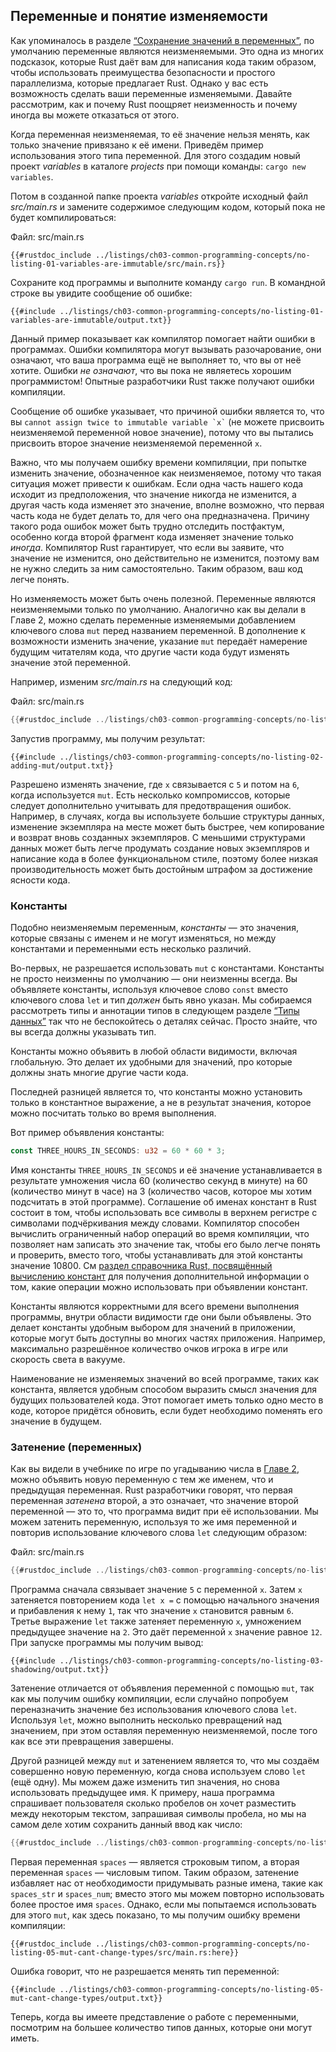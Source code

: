 ## Переменные и понятие изменяемости

Как упоминалось в разделе [“Сохранение значений в переменных”]<!--  -->, по умолчанию переменные являются неизменяемыми. Это одна из многих подсказок, которые Rust даёт вам для написания кода таким образом, чтобы использовать преимущества безопасности и простого параллелизма, которые предлагает Rust. Однако у вас есть возможность сделать ваши переменные изменяемыми. Давайте рассмотрим, как и почему Rust поощряет неизменность и почему иногда вы можете отказаться от этого.

Когда переменная неизменяемая, то её значение нельзя менять, как только значение привязано к её имени. Приведём пример использования этого типа переменной. Для этого создадим новый проект *variables* в каталоге *projects* при помощи команды: `cargo new variables`.

Потом в созданной папке проекта *variables* откройте исходный файл *src/main.rs* и замените содержимое следующим кодом, который пока не будет компилироваться:

<span class="filename">Файл: src/main.rs</span>

```rust,ignore,does_not_compile
{{#rustdoc_include ../listings/ch03-common-programming-concepts/no-listing-01-variables-are-immutable/src/main.rs}}
```

Сохраните код программы и выполните команду `cargo run`. В командной строке вы увидите сообщение об ошибке:

```console
{{#include ../listings/ch03-common-programming-concepts/no-listing-01-variables-are-immutable/output.txt}}
```

Данный пример показывает как компилятор помогает найти ошибки в программах. Ошибки компилятора могут вызывать разочарование, они означают, что ваша программа ещё не выполняет то, что вы от неё хотите. Ошибки *не означают*, что вы пока не являетесь хорошим программистом! Опытные разработчики Rust также получают ошибки компиляции.

Сообщение об ошибке указывает, что причиной ошибки является то, что вы `` cannot
assign twice to immutable variable `x` `` (не можете присвоить неизменяемой переменной новое значение), потому что вы пытались присвоить второе значение неизменяемой переменной `x`.

Важно, что мы получаем ошибку времени компиляции,  при попытке изменить значение, обозначенное как неизменяемое, потому что такая ситуация может привести к ошибкам. Если одна часть нашего кода исходит из предположения, что значение никогда не изменится, а другая часть кода изменяет это значение, вполне возможно, что первая часть кода не будет делать то, для чего она предназначена. Причину такого рода ошибок может быть трудно отследить постфактум, особенно когда второй фрагмент кода изменяет значение только *иногда*. Компилятор Rust гарантирует, что если вы заявите, что значение не изменится, оно действительно не изменится, поэтому вам не нужно следить за ним самостоятельно. Таким образом, ваш код легче понять.

Но изменяемость может быть очень полезной. Переменные являются неизменяемыми только по умолчанию. Аналогично как вы делали в Главе 2, можно сделать переменные изменяемыми добавлением ключевого слова `mut` перед названием переменной. В дополнение к возможности изменить значение, указание `mut` передаёт намерение будущим читателям кода, что другие части кода будут изменять значение этой переменной.

Например, изменим *src/main.rs* на следующий код:

<span class="filename">Файл: src/main.rs</span>

```rust
{{#rustdoc_include ../listings/ch03-common-programming-concepts/no-listing-02-adding-mut/src/main.rs}}
```

Запустив программу, мы получим результат:

```console
{{#include ../listings/ch03-common-programming-concepts/no-listing-02-adding-mut/output.txt}}
```

Разрешено изменять значение, где `x`  связывается с `5` и потом на `6`, когда используется `mut`. Есть несколько компромиссов, которые следует дополнительно учитывать для предотвращения ошибок. Например, в случаях, когда вы используете большие структуры данных, изменение экземпляра на месте может быть быстрее, чем копирование и возврат вновь созданных экземпляров. С меньшими структурами данных может быть легче продумать создание новых экземпляров и написание кода в более функциональном стиле, поэтому более низкая производительность может быть достойным штрафом за достижение ясности кода.

### Константы

Подобно неизменяемым переменным, *константы* — это значения, которые связаны с именем и не могут изменяться, но между константами и переменными есть несколько различий.

Во-первых, не разрешается использовать `mut` с константами. Константы не просто неизменны по умолчанию — они неизменны всегда. Вы объявляете константы, используя ключевое слово `const` вместо ключевого слова `let` и тип *должен* быть явно указан. Мы собираемся рассмотреть типы и аннотации типов в следующем разделе [“Типы данных”]<!--  --> так что не беспокойтесь о деталях сейчас. Просто знайте, что вы всегда должны указывать тип.

Константы можно объявить в любой области видимости, включая глобальную. Это делает их удобными для значений, про которые должны знать многие другие части кода.

Последней разницей является то, что константы можно установить только в константное выражение, а не в результат значения, которое можно посчитать только во время выполнения.

Вот пример объявления константы:

```rust
const THREE_HOURS_IN_SECONDS: u32 = 60 * 60 * 3;
```

Имя константы `THREE_HOURS_IN_SECONDS` и её значение устанавливается в результате умножения числа 60 (количество секунд в минуте) на 60 (количество минут в часе) на 3 (количество часов, которое мы хотим подсчитать в этой программе). Соглашение об именах констант в Rust состоит в том, чтобы использовать все символы в верхнем регистре с символами подчёркивания между словами. Компилятор способен вычислить ограниченный набор операций во время компиляции, что позволяет нам записать это значение так, чтобы его было легче понять и проверить, вместо того, чтобы устанавливать для этой константы значение 10800. См [раздел справочника Rust, посвящённый вычислению констант] для получения дополнительной информации о том, какие операции можно использовать при объявлении констант.

Константы являются корректными для всего времени выполнения программы, внутри области видимости где они были объявлены. Это  делает константы удобным выбором для значений в приложении, которые могут быть доступны во многих частях приложения. Например, максимально разрешённое количество очков игрока в игре или скорость света в вакууме.

Наименование не изменяемых значений во всей программе, таких как константа, является удобным способом выразить смысл значения для будущих пользователей кода. Этот помогает иметь только одно место в коде, которое придётся обновить, если будет необходимо поменять его значение в будущем.

### Затенение (переменных)

Как вы видели в учебнике по игре по угадыванию числа в [Главе 2](ch02-00-guessing-game-tutorial.html#comparing-the-guess-to-the-secret-number)<!--  -->, можно объявить новую переменную с тем же именем, что и предыдущая переменная. Rust разработчики говорят, что первая переменная *затенена* второй, а это означает, что значение второй переменной — это то, что программа видит при её использовании. Мы можем затенить переменную, используя то же имя переменной и повторив использование ключевого слова `let` следующим образом:

<span class="filename">Файл: src/main.rs</span>

```rust
{{#rustdoc_include ../listings/ch03-common-programming-concepts/no-listing-03-shadowing/src/main.rs}}
```

Программа сначала связывает значение `5` с переменной `x`. Затем `x` затеняется повторением кода  `let x =` с помощью начального значения и прибавления к нему `1`, так что значение `x` становится равным `6`. Третье выражение `let` также затеняет переменную `x`, умножением предыдущее значение на `2`. Это даёт переменной `x` значение равное `12`. При запуске программы мы получим вывод:

```console
{{#include ../listings/ch03-common-programming-concepts/no-listing-03-shadowing/output.txt}}
```

Затенение отличается от объявления переменной с помощью `mut`, так как мы получим ошибку компиляции, если случайно попробуем переназначить значение без использования ключевого слова `let`. Используя `let`, можно выполнить несколько превращений над значением, при этом оставляя переменную неизменяемой, после того как все эти превращения завершены.

Другой разницей между `mut` и затенением является то, что мы создаём совершенно новую переменную, когда снова используем слово `let` (ещё одну). Мы можем даже изменить тип значения, но снова использовать предыдущее имя. К примеру, наша программа спрашивает пользователя сколько пробелов он хочет разместить между некоторым текстом, запрашивая символы пробела, но мы на самом деле хотим сохранить данный ввод как число:

```rust
{{#rustdoc_include ../listings/ch03-common-programming-concepts/no-listing-04-shadowing-can-change-types/src/main.rs:here}}
```

Первая переменная `spaces` — является строковым типом, а вторая переменная `spaces` — числовым типом. Таким образом, затенение избавляет нас от необходимости придумывать разные имена, такие как `spaces_str` и `spaces_num`; вместо этого мы можем повторно использовать более простое имя `spaces`. Однако, если мы попытаемся использовать для этого `mut`, как здесь показано, то мы получим ошибку времени компиляции:

```rust,ignore,does_not_compile
{{#rustdoc_include ../listings/ch03-common-programming-concepts/no-listing-05-mut-cant-change-types/src/main.rs:here}}
```

Ошибка говорит, что не разрешается менять тип переменной:

```console
{{#include ../listings/ch03-common-programming-concepts/no-listing-05-mut-cant-change-types/output.txt}}
```

Теперь, когда вы имеете представление о работе с переменными, посмотрим на большее количество типов данных, которые они могут иметь.


[“Сохранение значений в переменных”]: ch02-00-guessing-game-tutorial.html#storing-values-with-variables
[раздел справочника Rust, посвящённый вычислению констант]: ../reference/const_eval.html
[“Типы данных”]: ch03-02-data-types.html
